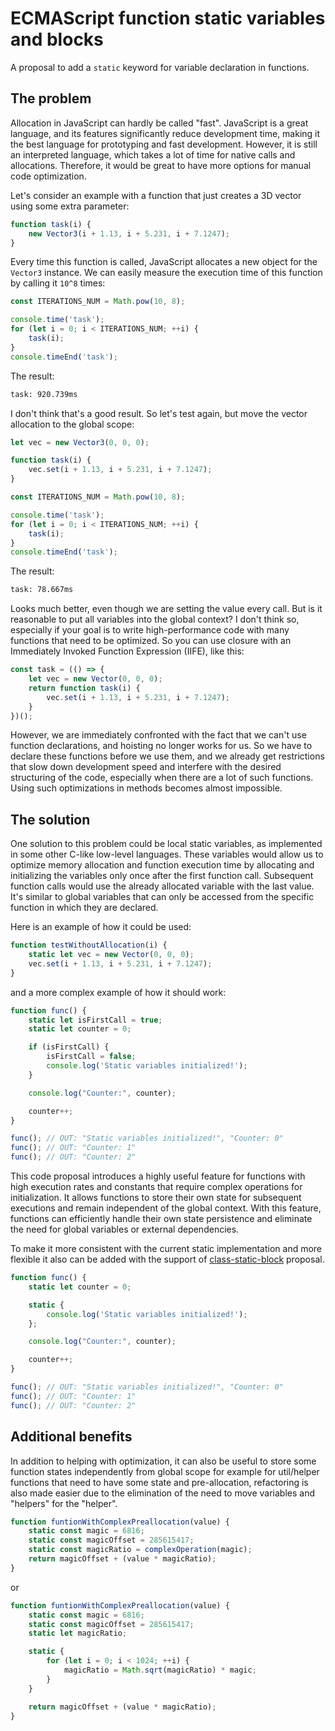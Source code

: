 # ECMAScript function static variables and blocks
A proposal to add a `static` keyword for variable declaration in functions.

## The problem
Allocation in JavaScript can hardly be called "fast". JavaScript is a great language, and its features significantly reduce development time, making it the best language for prototyping and fast development. However, it is still an interpreted language, which takes a lot of time for native calls and allocations. Therefore, it would be great to have more options for manual code optimization.

Let's consider an example with a function that just creates a 3D vector using some extra parameter:

```javascript
function task(i) {
    new Vector3(i + 1.13, i + 5.231, i + 7.1247);
}
```

Every time this function is called, JavaScript allocates a new object for the `Vector3` instance. We can easily measure the execution time of this function by calling it `10^8` times:

```javascript
const ITERATIONS_NUM = Math.pow(10, 8);

console.time('task');
for (let i = 0; i < ITERATIONS_NUM; ++i) {
    task(i);
}
console.timeEnd('task');
```

The result:
```Bash
task: 920.739ms
```

I don't think that's a good result. So let's test again, but move the vector allocation to the global scope:

```javascript
let vec = new Vector3(0, 0, 0);

function task(i) {
    vec.set(i + 1.13, i + 5.231, i + 7.1247);
}

const ITERATIONS_NUM = Math.pow(10, 8);

console.time('task');
for (let i = 0; i < ITERATIONS_NUM; ++i) {
    task(i);
}
console.timeEnd('task');
```

The result:
```bash
task: 78.667ms
```

Looks much better, even though we are setting the value every call. But is it reasonable to put all variables into the global context? I don't think so, especially if your goal is to write high-performance code with many functions that need to be optimized. So you can use closure with an Immediately Invoked Function Expression (IIFE), like this:
```javascript
const task = (() => {
    let vec = new Vector(0, 0, 0);
    return function task(i) {
        vec.set(i + 1.13, i + 5.231, i + 7.1247);
    }
})();
```

However, we are immediately confronted with the fact that we can't use function declarations, and hoisting no longer works for us. So we have to declare these functions before we use them, and we already get restrictions that slow down development speed and interfere with the desired structuring of the code, especially when there are a lot of such functions. Using such optimizations in methods becomes almost impossible.

## The solution
One solution to this problem could be local static variables, as implemented in some other C-like low-level languages. These variables would allow us to optimize memory allocation and function execution time by allocating and initializing the variables only once after the first function call. Subsequent function calls would use the already allocated variable with the last value. It's similar to global variables that can only be accessed from the specific function in which they are declared.

Here is an example of how it could be used:

```javascript
function testWithoutAllocation(i) {
    static let vec = new Vector(0, 0, 0);
    vec.set(i + 1.13, i + 5.231, i + 7.1247);
}
```

and a more complex example of how it should work:

```javascript
function func() {
    static let isFirstCall = true;
    static let counter = 0;

    if (isFirstCall) {
        isFirstCall = false;
        console.log('Static variables initialized!');
    }

    console.log("Counter:", counter);

    counter++;
}

func(); // OUT: "Static variables initialized!", "Counter: 0"
func(); // OUT: "Counter: 1"
func(); // OUT: "Counter: 2"
```

This code proposal introduces a highly useful feature for functions with high execution rates and constants that require complex operations for initialization. It allows functions to store their own state for subsequent executions and remain independent of the global context. With this feature, functions can efficiently handle their own state persistence and eliminate the need for global variables or external dependencies.

To make it more consistent with the current static implementation and more flexible it also can be added with the support of [class-static-block](https://github.com/tc39/proposal-class-static-block) proposal.

```javascript
function func() {
    static let counter = 0;

    static {
        console.log('Static variables initialized!');
    };

    console.log("Counter:", counter);

    counter++;
}

func(); // OUT: "Static variables initialized!", "Counter: 0"
func(); // OUT: "Counter: 1"
func(); // OUT: "Counter: 2"
```

## Additional benefits
In addition to helping with optimization, it can also be useful to store some function states independently from global scope for example for util/helper functions that need to have some state and pre-allocation, refactoring is also made easier due to the elimination of the need to move variables and "helpers" for the "helper".

```javascript
function funtionWithComplexPreallocation(value) {
    static const magic = 6816;
    static const magicOffset = 285615417;
    static const magicRatio = complexOperation(magic);
    return magicOffset + (value * magicRatio);   
}
```

or 

```javascript
function funtionWithComplexPreallocation(value) {
    static const magic = 6816;
    static const magicOffset = 285615417;
    static let magicRatio;

    static {
        for (let i = 0; i < 1024; ++i) {
            magicRatio = Math.sqrt(magicRatio) * magic;
        }
    }

    return magicOffset + (value * magicRatio);   
}
```
